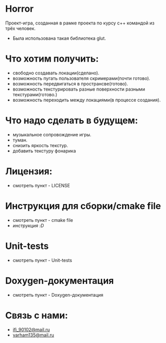 # Horror
Проект-игра, созданная в рамке проекта по курсу c++ командой из трёх человек.
+ Была использована такая библиотека glut.
# Что хотим получить:
+ свободно создавать локации(сделано).
+ возможность пугать пользователя скримерами(почти готово).
+ возможность передвигаться в пространсве(готово).
+ возможность текстурировать разные поверхности разными текстурами(готово.)
+ возможность переходить между локациями(в процессе создания).
# Что надо сделать в будущем: 
+ музыкальное сопровождение игры.
+ туман.
+ снизить яркость текстур.
+ добавить текстуру фонарика
# Лицензия:
+ смотреть пункт - LICENSE
# Инструкция для сборки/cmake file
+ смотреть пункт - cmake file
+ *инструкция :D*
# Unit-tests
+ смотреть пункт - Unit-tests
# Doxygen-документация
+ смотреть пункт - Doxygen-документация
# Связь с нами:
+ ifi_90102@mail.ru
+ varham135@mail.ru
